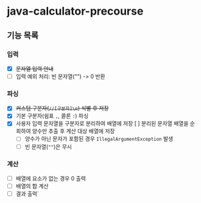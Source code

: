 # java-calculator-precourse

## 기능 목록

### 입력
- [x] ~~문자열 입력 안내~~
- [ ] 입력 예외 처리: 빈 문자열("") -> 0 반환

### 파싱
- [x] ~~커스텀 구분자(`//[구분자]\n`) 식별 후 저장~~
- [x] 기본 구분자(쉼표 `,`, 콜론 `:`) 파싱
- [x] 사용자 입력 문자열을 구분자로 분리하여 배열에 저장
[ ] 분리된 문자열 배열을 순회하여 양수만 추출 후 계산 대상 배열에 저장
  - [ ] 양수가 아닌 문자가 포함된 경우 `IllegalArgumentException` 발생
  - [ ] 빈 문자열(`""`)은 무시

### 계산
- [ ] 배열에 요소가 없는 경우 0 출력
- [ ] 배열의 합 계산
- [ ] 결과 출력`